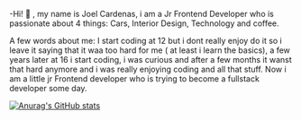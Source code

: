 


-Hi! 👋 , my name is Joel Cardenas, i am a Jr Frontend Developer who is passionate about 4 things: Cars, Interior Design, Technology and coffee. 

A few words about me:
I start coding at 12 but i dont really enjoy do it so i leave it saying that it waa too hard for me ( at least i learn the basics),
a few years later at 16 i start coding, i was curious and after a few months it wanst that hard anymore and i was really enjoying 
coding and all that stuff. Now i am a little jr Frontend developer who is trying to become a fullstack developer some day.

[![Anurag's GitHub stats](https://github-readme-stats.vercel.app/api?username=Joweezip)](https://github.com/anuraghazra/github-readme-stats)


<!---
Joweezip/Joweezip is a ✨ special ✨ repository because its `README.md` (this file) appears on your GitHub profile.
You can click the Preview link to take a look at your changes.
--->
